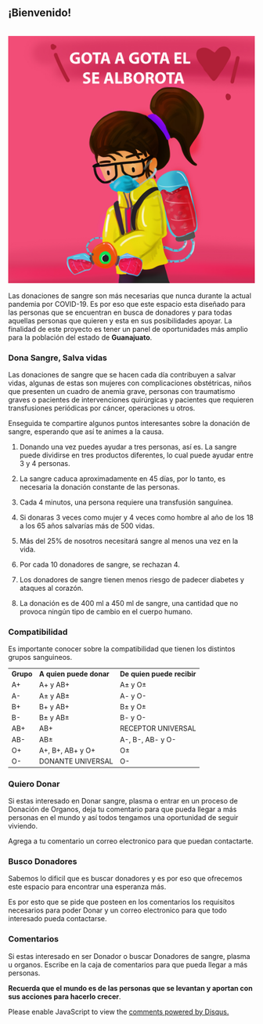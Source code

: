 ## ¡Bienvenido!

<br>
    <img src="images/gota.jpg"
  img/>

Las donaciones de sangre son más necesarias que nunca durante la actual pandemia por COVID-19. Es por eso que este espacio esta diseñado para las personas que se encuentran en busca de donadores y para todas aquellas personas que quieren y esta en sus posibilidades apoyar.
La finalidad de este proyecto es tener un panel de oportunidades más amplio para la población del estado de **Guanajuato**.

### Dona Sangre, Salva vidas

Las donaciones de sangre que se hacen cada día contribuyen a salvar vidas, algunas de estas son mujeres con complicaciones obstétricas, niños que presenten un cuadro de anemia grave, personas con traumatismo graves o pacientes de intervenciones quirúrgicas y pacientes que requieren transfusiones periódicas por cáncer, operaciones u otros.

Enseguida te compartire algunos puntos interesantes sobre la donación de sangre, esperando que así te animes a la causa.

1. Donando una vez puedes ayudar a tres personas, así es. La sangre puede dividirse en tres productos diferentes, lo cual puede ayudar entre 3 y 4 personas.  

2. La sangre caduca aproximadamente en 45 días, por lo tanto, es necesaria la donación constante de las personas.  

3. Cada 4 minutos, una persona requiere una transfusión sanguínea.  

5. Si donaras 3 veces como mujer y 4 veces como hombre al año de los 18 a los 65 años salvarías más de 500 vidas.  

6. Más del 25% de nosotros necesitará sangre al menos una vez en la vida.  

7. Por cada 10 donadores de sangre, se rechazan 4.   

8. Los donadores de sangre tienen menos riesgo de padecer diabetes y ataques al corazón.  

9. La donación es de 400 ml a 450 ml de sangre, una cantidad que no provoca ningún tipo de cambio en el cuerpo humano.  


### Compatibilidad
Es importante conocer sobre la compatibilidad que tienen los distintos grupos sanguineos. 
<html>
<head><title>Ejemplo de tabla sencilla</title></head>
<body>

<table>
<tr>
  <td><strong>Grupo</strong></td>
  <td><strong>A quien puede donar</strong></td>
  <td><strong>De quien puede recibir</strong></td>
</tr>

<tr>
  <td>A+</td>
  <td>A+ y AB+</td>
  <td> A± y O±</td>
</tr>
<tr>
  <td>A-</td>
  <td> A± y AB±</td>
  <td> A- y O-</td>
</tr>
<tr>
  <td>B+</td>
  <td> B+ y AB+</td>
  <td>B± y O±</td>
</tr>
<tr>
  <td>B-</td>
  <td>B± y AB±</td>
  <td> B- y O-</td>
</tr>

<tr>
  <td>AB+</td>
  <td>AB+</td>
  <td>RECEPTOR UNIVERSAL</td>
</tr>
<tr>
  <td>AB-</td>
  <td>AB±</td>
  <td> A-, B-, AB- y O-</td>
</tr>
<tr>
  <td>O+</td>
  <td> A+, B+, AB+ y O+</td>
  <td> O±</td>
</tr>
<tr>
  <td>O-</td>
  <td>DONANTE UNIVERSAL</td>
  <td>O-</td>
</tr>
</table>

</body>
</html>





### Quiero Donar

Si estas interesado en Donar sangre, plasma o entrar en un proceso de Donación de Organos, deja tu comentario para que pueda llegar a más personas en el mundo y así todos tengamos una oportunidad de seguir viviendo. 

Agrega a tu comentario un correo electronico para que puedan contactarte. 

### Busco Donadores 

Sabemos lo dificil que es buscar donadores y es por eso que ofrecemos este espacio para encontrar una esperanza más. 

Es por esto que se pide que posteen en los comentarios los requisitos necesarios para poder Donar y un correo electronico para que todo interesado pueda contactarse. 


### Comentarios

Si estas interesado en ser Donador o buscar Donadores de sangre, plasma u organos. Escribe en la caja de comentarios para que pueda llegar a más personas. 

   **Recuerda que el mundo es de las personas que se levantan y aportan con sus acciones para hacerlo crecer**. 

<div id="disqus_thread"></div>
<script>
    /**
    *  RECOMMENDED CONFIGURATION VARIABLES: EDIT AND UNCOMMENT THE SECTION BELOW TO INSERT DYNAMIC VALUES FROM YOUR PLATFORM OR CMS.
    *  LEARN WHY DEFINING THESE VARIABLES IS IMPORTANT: https://disqus.com/admin/universalcode/#configuration-variables    */
    /*
    var disqus_config = function () {
    this.page.url = PAGE_URL;  // Replace PAGE_URL with your page's canonical URL variable
    this.page.identifier = PAGE_IDENTIFIER; // Replace PAGE_IDENTIFIER with your page's unique identifier variable
    };
    */
    (function() { // DON'T EDIT BELOW THIS LINE
    var d = document, s = d.createElement('script');
    s.src = 'https://donando-vida.disqus.com/embed.js';
    s.setAttribute('data-timestamp', +new Date());
    (d.head || d.body).appendChild(s);
    })();
</script>
<noscript>Please enable JavaScript to view the <a href="https://disqus.com/?ref_noscript">comments powered by Disqus.</a></noscript>
